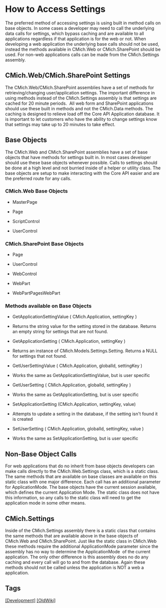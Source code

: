 # How to Access Settings

The preferred method of accessing settings is using built in method calls on base objects. In some cases a developer may need to call the underlying data calls for settings, which bypass caching and are available to all applications regardless if that application is for the web or not. When developing a web application the underlying base calls should not be used, instead the methods available in CMich.Web or CMich.SharePoint should be used. For non-web applications calls can be made from the CMich.Settings assembly.  

## CMich.Web/CMich.SharePoint Settings  

The CMich.Web/CMich.SharePoint assemblies have a set of methods for retrieving/changing user/application settings. The important difference in using methods instead of the CMich.Settings assembly is that settings are cached for 20 minute periods.  All web form and SharePoint applications should use these built in methods and not the CMich.Data methods. The caching is designed to relieve load off the Core API Application database. It is important to let customers who have the ability to change settings know that settings may take up to 20 minutes to take effect.  

## Base Objects  

The CMich.Web and CMich.SharePoint assemblies have a set of base objects that have methods for settings built in. In most cases developer should use these base objects whenever possible. Calls to settings should be done at a high level and not burried inside of a helper or utility class. The base objects are setup to make interacting with the Core API easier and are the preferred route for any calls.

### CMich.Web Base Objects

*   MasterPage

*   Page

*   ScriptControl

*   UserControl

### CMich.SharePoint Base Objects

*   Page

*   UserControl

*   WebControl

*   WebPart

*   WebPartPagesWebPart

### Methods available on Base Objects

*   GetApplicationSettingValue ( CMich.Application, settingKey )

*   Returns the string value for the setting stored in the database. Returns an empty string for settings that are not found.  

*   GetApplicationSetting ( CMich.Application, settingKey )

*   Returns an instance of CMich.Models.Settings.Setting. Returns a NULL for settings that not found.

*   GetUserSettingValue ( CMich.Application, globalId, settingKey )

*   Works the same as GetApplicationSettingValue, but is user specific

*   GetUserSetting ( CMich.Application, globalId, settingKey )

*   Works the same as GetApplicationSetting, but is user specific

*   SetApplicationSetting (CMich.Application, settingKey, value)

*   Attempts to update a setting in the database, if the setting isn't found it is created

*   SetUserSetting ( CMich.Application, globalId, settingKey, value ​)

*   Works the same as SetApplicationSetting, but is user specific

## Non-Base Object Calls

For web applications that do no inherit from base objects developers can make calls directly to the CMich.Web.Settings class, which is a static class. The same methods that are available on base classes are available on this static class with one major difference. Each call has an additional parameter for ApplicationMode. The base objects have the current session available, which defines the current Application Mode. The static class does not have this information, so any calls to the static class will need to get the application mode in some other means.

## CMich.Settings

Inside of the CMich.Settings assembly there is a static class that contains the same methods that are available above in the base objects of CMich.Web and CMich.SharePoint. Just like the static class in CMich.Web these methods require the additional ApplicationMode parameter since the assembly has no way to determine the ApplicationMode  of the current application. The only other difference is this assembly does no do any caching and every call will go to and from the database. Again these methods should not be called unless the application is NOT a web a application.

## Tags
[[Development]](https://code.cmich.edu/search?project_id=365&repository_ref=master&scope=wiki_blobs&search=DevelopmentTag)
[[OldWiki]](https://code.cmich.edu/search?project_id=365&repository_ref=master&scope=wiki_blobs&search=OldWikiTag)
